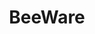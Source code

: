 ---
codehost: https://github.com/https://github.com/beeware
logohandle: beeware
sort: beeware
title: BeeWare
twitter: https://x.com/PyBeeWare
website: https://beeware.org/
---
